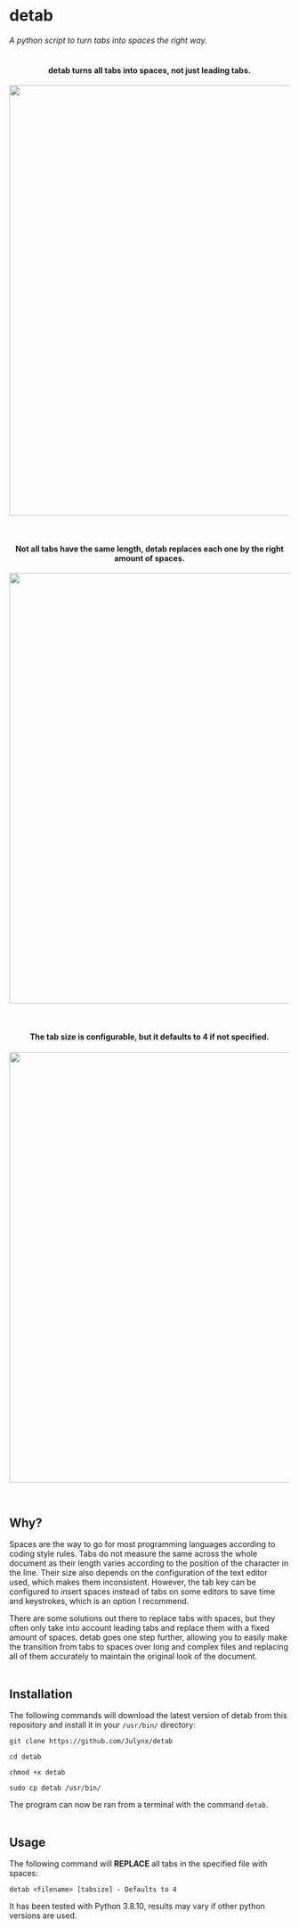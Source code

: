 # detab
*A python script to turn tabs into spaces the right way.*
<br><br>

<h4 align="center">detab turns all tabs into spaces, not just leading tabs.</h4>
<p align="center">  
  <img width="772" src="https://i.imgur.com/CvZqvU7.png">
</p>
<br>

<h4 align="center">Not all tabs have the same length, detab replaces each one by the right amount of spaces.</h4>
<p align="center">  
  <img width="772" src="https://i.imgur.com/3J0YN9t.png">
</p>
<br>

<h4 align="center">The tab size is configurable, but it defaults to 4 if not specified.</h4>
<p align="center">  
  <img width="772" src="https://i.imgur.com/DAiMHj1.png">
</p>
<br>

## Why?
Spaces are the way to go for most programming languages according to coding style rules. Tabs do not measure the same across the whole document as their length varies according to the position of the character in the line. Their size also depends on the configuration of the text editor used, which makes them inconsistent. However, the tab key can be configured to insert spaces instead of tabs on some editors to save time and keystrokes, which is an option I recommend.

There are some solutions out there to replace tabs with spaces, but they often only take into account leading tabs and replace them with a fixed amount of spaces. detab goes one step further, allowing you to easily make the transition from tabs to spaces over long and complex files and replacing all of them accurately to maintain the original look of the document.
<br><br>

## Installation
The following commands will download the latest version of detab from this repository 
and install it in your `/usr/bin/` directory:
```
git clone https://github.com/Julynx/detab
```
```
cd detab
```
```
chmod +x detab
```
```
sudo cp detab /usr/bin/
```
The program can now be ran from a terminal with the command `detab`.
<br><br>

## Usage
The following command will **REPLACE** all tabs in the specified file with spaces:
```
detab <filename> [tabsize] - Defaults to 4
```
It has been tested with Python 3.8.10, results may vary if other python versions are used.
<br>
